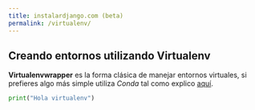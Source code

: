 ```yaml
---
title: instalardjango.com (beta)
permalink: /virtualenv/
---
```


## Creando entornos utilizando Virtualenv

**Virtualenvwrapper** es la forma clásica de manejar entornos virtuales, si prefieres algo más simple utiliza *Conda* tal como explico [aquí](../).

```python
print("Hola virtualenv")
```

